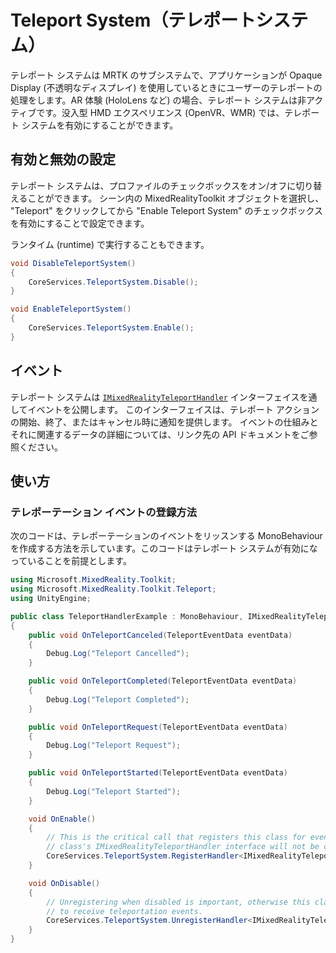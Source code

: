 # Teleport System（テレポートシステム）

テレポート システムは MRTK のサブシステムで、アプリケーションが Opaque Display (不透明なディスプレイ) を使用しているときにユーザーのテレポートの処理をします。AR 体験 (HoloLens など) の場合、テレポート システムは非アクティブです。没入型 HMD エクスペリエンス (OpenVR、WMR) では、テレポート システムを有効にすることができます。


## 有効と無効の設定

テレポート システムは、プロファイルのチェックボックスをオン/オフに切り替えることができます。
シーン内の MixedRealityToolkit オブジェクトを選択し、
"Teleport" をクリックしてから "Enable Teleport System" のチェックボックスを有効にすることで設定できます。

ランタイム (runtime) で実行することもできます。

```csharp
void DisableTeleportSystem()
{
    CoreServices.TeleportSystem.Disable();
}

void EnableTeleportSystem()
{
    CoreServices.TeleportSystem.Enable();
}
```

## イベント

テレポート システムは [`IMixedRealityTeleportHandler`](xref:Microsoft.MixedReality.Toolkit.Teleport.IMixedRealityTeleportHandler) インターフェイスを通してイベントを公開します。
このインターフェイスは、テレポート アクションの開始、終了、またはキャンセル時に通知を提供します。
イベントの仕組みとそれに関連するデータの詳細については、リンク先の API ドキュメントをご参照ください。

## 使い方

### テレポーテーション イベントの登録方法

次のコードは、テレポーテーションのイベントをリッスンする MonoBehaviour を作成する方法を示しています。このコードはテレポート システムが有効になっていることを前提とします。

```csharp
using Microsoft.MixedReality.Toolkit;
using Microsoft.MixedReality.Toolkit.Teleport;
using UnityEngine;

public class TeleportHandlerExample : MonoBehaviour, IMixedRealityTeleportHandler
{
    public void OnTeleportCanceled(TeleportEventData eventData)
    {
        Debug.Log("Teleport Cancelled");
    }

    public void OnTeleportCompleted(TeleportEventData eventData)
    {
        Debug.Log("Teleport Completed");
    }

    public void OnTeleportRequest(TeleportEventData eventData)
    {
        Debug.Log("Teleport Request");
    }

    public void OnTeleportStarted(TeleportEventData eventData)
    {
        Debug.Log("Teleport Started");
    }

    void OnEnable()
    {
        // This is the critical call that registers this class for events. Without this
        // class's IMixedRealityTeleportHandler interface will not be called.
        CoreServices.TeleportSystem.RegisterHandler<IMixedRealityTeleportHandler>(this);
    }

    void OnDisable()
    {
        // Unregistering when disabled is important, otherwise this class will continue
        // to receive teleportation events.
        CoreServices.TeleportSystem.UnregisterHandler<IMixedRealityTeleportHandler>(this);
    }
}
```
